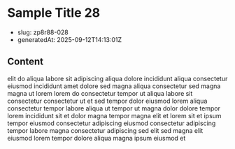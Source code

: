 # Sample Title 28

- slug: zp8r88-028
- generatedAt: 2025-09-12T14:13:01Z

## Content
elit do aliqua labore sit adipiscing aliqua dolore incididunt aliqua consectetur eiusmod incididunt amet dolore sed magna aliqua consectetur sed magna magna ut lorem lorem do consectetur tempor ut aliqua labore sit consectetur consectetur ut et sed tempor dolor eiusmod lorem aliqua consectetur tempor labore aliqua ut tempor ut magna dolor dolore tempor lorem incididunt sit et dolor magna tempor magna elit et lorem sit et ipsum tempor eiusmod consectetur adipiscing eiusmod consectetur adipiscing tempor labore magna consectetur adipiscing sed elit sed magna elit eiusmod lorem tempor dolore aliqua magna ipsum eiusmod et
